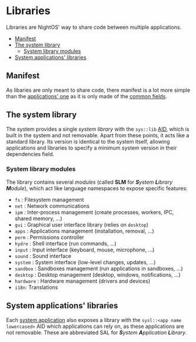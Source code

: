 # Libraries

Libraries are NightOS' way to share code between multiple applications.

- [Manifest](#manifest)
- [The system library](#the-system-library)
  - [System library modules](#system-library-modules)
- [System applications' libraries](#system-applications-libraries)

## Manifest

As libaries are only meant to share code, there manifest is a lot more simple than the [applications' one](applications.md#application-manifest) as it is only made of the [common fields](applications-libraries.md#the-manifest).

## The system library

The system provides a single _system library_ with the `sys::lib` [AID](applications-libraries.md#application-identifier), which is built in the system and not removable. Apart from these points, it acts like a standard library. Its version is identical to the system itself, allowing applications and libraries to specify a minimum system version in their dependencies field.

### System library modules

The library contains several _modules_ (called **SLM** for _**S**ystem **L**ibrary **M**odule_), which act like language namespaces to expose specific features:

- `fs` : Filesystem management
- `net` : Network communications
- `ipm` : Inter-process management (create processes, workers, IPC, shared memory, ...)
- `gui` : Graphical user interface library (relies on `desktop`)
- `apps` : Applications management (installation, removal, ...)
- `perm` : Permissions controller
- `hydre` : Shell interface (run commands, ...)
- `input` : Input interface (keyboard, mouse, microphone, ...)
- `sound` : Sound interface
- `system` : System interface (low-level changes, updates, ...)
- `sandbox` : Sandboxes management (run applications in sandboxes, ...)
- `desktop` : Desktop management (desktop, windows, notifications, ...)
- `hardware` : Hardware management (drivers and devices)
- `i18n`: Translations

## System applications' libraries

Each [system application](../concepts/applications.md#system-applications) also exposes a library with the `sysl::<app name lowercased>` AID which applications can rely on, as these applications are not removable. These are abbreviated SAL for _**S**ystem **A**pplication **L**ibrary_.